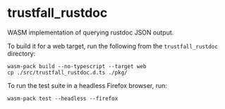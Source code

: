 # trustfall_rustdoc

WASM implementation of querying rustdoc JSON output.

To build it for a web target, run the following from the `trustfall_rustdoc` directory:
```console
wasm-pack build --no-typescript --target web
cp ./src/trustfall_rustdoc.d.ts ./pkg/
```

To run the test suite in a headless Firefox browser, run:
```console
wasm-pack test --headless --firefox
```
